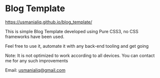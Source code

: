 # Blog Template

https://usmanialiq.github.io/blog_template/

This is simple Blog Template developed using Pure CSS3, no CSS frameworks have been used.

Feel free to use it, automate it with any back-end tooling and get going

Note: It is not optimized to work according to all devices. You can contact me for any such improvements

Email: usmanialiq@gmail.com
